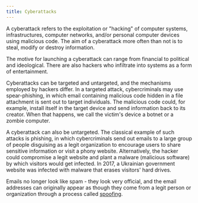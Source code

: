 ```yaml
---
title: Cyberattacks
---
```

A cyberattack refers to the exploitation or "hacking" of computer systems, infrastructures, computer networks, and/or personal computer devices using malicious code. The aim of a cyberattack more often than not is to steal, modify or destroy information. 

The motive for launching a cyberattack can range from financial to political and ideological. There are also hackers who infiltrate into systems as a form of entertainment.

Cyberattacks can be targeted and untargeted, and the mechanisms employed by hackers differ. In a targeted attack, cybercriminals may use spear-phishing, in which email containing malicious code hidden in a file attachment is sent out to target individuals. The malicious code could, for example, install itself in the target device and send information back to its creator. When that happens, we call the victim's device a botnet or a zombie computer.

A cyberattack can also be untargeted. The classical example of such attacks is phishing, in which cybercriminals send out emails to a large group of people disguising as a legit organization to encourage users to share sensitive information or visit a phony website. Alternatively, the hacker could compromise a legit website and plant a malware (malicious software) by which visitors would get infected. In 2017, a Ukrainian government website was infected with malware that erases visitors' hard drives.

Emails no longer look like spam - they look very official, and the email addresses can originally appear as though they come from a legit person or organization through a process called [spoofing](https://en.wikipedia.org/wiki/Email_spoofing).
